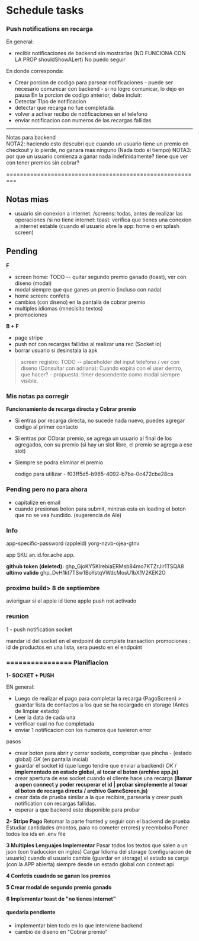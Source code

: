 # Schedule tasks

### Push notifications en recarga

En general:

- recibir notificaciones de backend sin mostrarlas (NO FUNCIONA CON LA PROP shouldShowALert)
  No puedo seguir

En donde corresponda:

- Crear porcion de codigo para parsear notificaciones - puede ser necesario comunicar con backend - si no logro comunicar, lo dejo en pausa
  En la porcion de codigo anterior, debe incluir:
- Detectar TIpo de notificacion
- detectar que recarga no fue completada
- volver a activar recibo de notificaciones en el telefono
- enviar notificacion con numeros de las recargas fallidas

---

Notas para backend  
 NOTA2: haciendo esto descubri que cuando un usuario tiene un premio en checkout y lo pierde, no ganara mas ninguno (Nada todo el tiempo)
NOTA3: por que un usuario comienza a ganar nada indefinidamente? tiene que ver con tener premios sin cobrar?

=========================================================

## Notas mias

- usuario sin conexion a internet.
  /screens: todas, antes de realizar las operaciones
  /si no tiene internet: toast: verifica que tienes una conexion a internet estable (cuando el usuario abre la app: home o en splash screen)

## Pending

**F**

- screen home: TODO -- quitar segundo premio ganado (toast), ver con diseno (modal)
- modal siempre que que ganes un premio (incluso con nada)
- home screen: confetis
- cambios (con diseno) en la pantalla de cobrar premio
- multiples idiomas (mnecisito textos)
- promociones

**B + F**

- pago stripe
- push not con recargas fallidas al realizar una rec (Socket io)
- borrar usuario si desinstala la apk

> screen registro: TODO -- placeholder del input telefono / ver con diseno
> (Consultar con adriana): Cuando expira con el user dentro, que hacer? - propuesta: timer descendente como modal siempre visible.

### Mis notas pa corregir

**Funcionamiento de recarga directa y Cobrar premio**

- Si entras por recarga directa, no sucede nada nuevo, puedes agregar codigo al primer contacto
- Si entras por CObrar premio, se agrega un usuario al final de los agregados, con su premio (si hay un slot libre, el premio se agrega a ese slot)
- Siempre se podra eliminar el premio

  codigo para utilizar - f03ff5d5-b965-4092-b7ba-0c472cbe28ca

### Pending pero no para ahora

- capitalize en email
- cuando presionas boton para submit, mintras esta en loading el boton que no se vea hundido. (sugerencia de Ale)

### Info

app-specific-password (appleid)
yorg-nzvb-ojea-gtnv

app SKU
an.id.for.ache.app.

**github token (deleted):** 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
**ultimo valido** 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

### proximo build> 8 de septiembre

avieriguar si el apple id tiene apple push not activado

### reunion

1 - push notification socket

mandar id del socket en el endpoint de complete transaction
promociones : id de productos en una lista, sera puesto en el endpoint

### ================ Planifiacion

**1- SOCKET + PUSH**

EN general:

- Luego de realizar el pago para completar la recarga (PagoScreen) > guardar lista de contactos a los que se ha recargado en storage (Antes de limpiar estado)
- Leer la data de cada una
- verificar cual no fue completada
- enviar 1 notificacion con los numeros que tuvieron error

pasos

- crear boton para abrir y cerrar sockets, comprobar que pincha - (estado global) _OK_ (en pantalla inicial)
- guardar el socket id (que luego tendre que enviar a backend) _OK_ / **implementado en estado global, al tocar el boton (archivo app.js)**
- crear apertura de ese socket cuando el cliente hace una recarga **(llamar a open connect y poder recuperar el id | probar simplemente al tocar el boton de recarga directa / archivo GameScreen.js)**
- crear data de prueba similar a la que recibire, parsearla y crear push notification con recargas fallidas.
- esperar a que backend este disponible para probar

**2- Stripe Pago**
Retomar la parte fronted y seguir con el backend de prueba
Estudiar cantidades (montos, para no cometer errores) y reembolso
Poner todos los ids en .env file

**3 Multiples Lenguajes Implementar**
Pasar todos los textos que salen a un json (con traduccion en ingles)
Cargar Idioma del storage (configuracion de usuario)
cuando el usuario cambie (guardar en storage)
el estado se carga (con la APP abierta) siempre desde un estado global con context api

**4 Confetis cuadndo se ganan los premios**

**5 Crear modal de segundo premio ganado**

**6 Implementar toast de "no tienes internet"**

#### quedaria pendiente

- implementar bien todo en lo que interviene backend
- cambio de diseno en "Cobrar premio"
